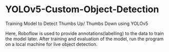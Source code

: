 # YOLOv5-Custom-Object-Detection
Training Model to Detect Thumbs Up/ Thumbs Down using YOLOv5

Here, Roboflow is used to provide annotations(labelling) to the data to train the model later.
After training and evaluation of the model, run the program on a local machine for live object detection.
